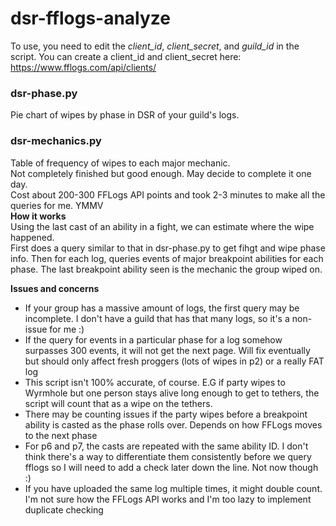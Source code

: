 # dsr-fflogs-analyze
To use, you need to edit the *client_id*, *client_secret*, and *guild_id* in the script. You can create a client_id and client_secret here: https://www.fflogs.com/api/clients/
### dsr-phase.py
Pie chart of wipes by phase in DSR of your guild's logs.  

### dsr-mechanics.py
Table of frequency of wipes to each major mechanic.  
Not completely finished but good enough. May decide to complete it one day.  
Cost about 200-300 FFLogs API points and took 2-3 minutes to make all the queries for me. YMMV  
**How it works**  
Using the last cast of an ability in a fight, we can estimate where the wipe happened.  
First does a query similar to that in dsr-phase.py to get fihgt and wipe phase info. Then for each log, queries events of major breakpoint abilities for each phase. The last breakpoint ability seen is the mechanic the group wiped on. 

**Issues and concerns**
- If your group has a massive amount of logs, the first query may be incomplete. I don't have a guild that has that many logs, so it's a non-issue for me :)
- If the query for events in a particular phase for a log somehow surpasses 300 events, it will not get the next page. Will fix eventually but should only affect fresh proggers (lots of wipes in p2) or a really FAT log
- This script isn't 100% accurate, of course. E.G if party wipes to Wyrmhole but one person stays alive long enough to get to tethers, the script will count that as a wipe on the tethers.
- There may be counting issues if the party wipes before a breakpoint ability is casted as the phase rolls over. Depends on how FFLogs moves to the next phase
- For p6 and p7, the casts are repeated with the same ability ID. I don't think there's a way to differentiate them consistently before we query fflogs so I will need to add a check later down the line. Not now though :)
- If you have uploaded the same log multiple times, it might double count. I'm not sure how the FFLogs API works and I'm too lazy to implement duplicate checking
